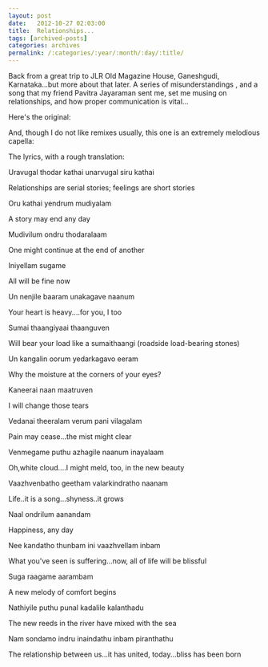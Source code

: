 ```yaml
---
layout: post
date:	2012-10-27 02:03:00
title:  Relationships...
tags: [archived-posts]
categories: archives
permalink: /:categories/:year/:month/:day/:title/
---
```

Back from a great trip to JLR Old Magazine House, Ganeshgudi, Karnataka...but more about that later. A series of misunderstandings , and a song that my friend Pavitra Jayaraman sent me, set me musing on relationships, and how proper communication is vital...

Here's the original:

<lj-embed id="943"/>



And, though I do not like remixes usually, this one is an extremely melodious capella:


<lj-embed id="944"/>

The lyrics, with a rough translation:


Uravugal thodar kathai unarvugal siru kathai

Relationships are serial stories; feelings are short stories

Oru kathai yendrum mudiyalam

A story may end any day

Mudivilum ondru thodaralaam

One might continue at the end of another

Iniyellam sugame

All will be fine now

Un nenjile baaram unakagave naanum

Your heart is heavy....for you, I too

Sumai thaangiyaai thaanguven

Will bear your load like a sumaithaangi (roadside load-bearing stones)

Un kangalin oorum yedarkagavo eeram

Why the moisture at the corners of your eyes?

Kaneerai naan maatruven

I will change those tears

Vedanai theeralam verum pani vilagalam

Pain may cease...the mist might clear

Venmegame puthu azhagile naanum inayalaam

Oh,white cloud....I might meld, too, in the new beauty

Vaazhvenbatho geetham valarkindratho naanam

Life..it is a song...shyness..it grows

Naal ondrilum aanandam

Happiness, any day

Nee kandatho thunbam ini vaazhvellam inbam

What you've seen is suffering...now, all of life  will be blissful

Suga raagame aarambam

A new melody of comfort  begins

Nathiyile puthu punal kadalile kalanthadu

The new reeds in the river have mixed with the sea

Nam sondamo indru inaindathu inbam piranthathu

The relationship between us...it has united, today...bliss has been born
